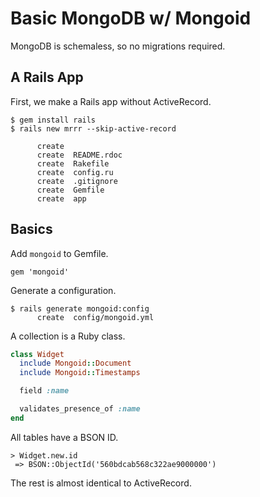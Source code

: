 Basic MongoDB w/ Mongoid
========================

MongoDB is schemaless, so no migrations required.

A Rails App
-----------

First, we make a Rails app without ActiveRecord.

```
$ gem install rails
$ rails new mrrr --skip-active-record

      create
      create  README.rdoc
      create  Rakefile
      create  config.ru
      create  .gitignore
      create  Gemfile
      create  app

```

Basics
------

Add `mongoid` to Gemfile.

```
gem 'mongoid'
```

Generate a configuration.

```
$ rails generate mongoid:config
      create  config/mongoid.yml
```

A collection is a Ruby class.

``` ruby
class Widget
  include Mongoid::Document
  include Mongoid::Timestamps

  field :name

  validates_presence_of :name
end
```

All tables have a BSON ID.

```
> Widget.new.id
 => BSON::ObjectId('560bdcab568c322ae9000000')
```

The rest is almost identical to ActiveRecord.
